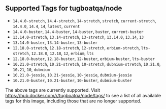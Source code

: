 ## Supported Tags for tugboatqa/node

* `14.4.0-stretch`, `14.4-stretch`, `14-stretch`, `stretch`, `current-stretch`, `14.4.0`, `14.4`, `14`, `latest`, `current`
* `14.4.0-buster`, `14.4-buster`, `14-buster`, `buster`, `current-buster`
* `13.14.0-stretch`, `13.14-stretch`, `13-stretch`, `13.14.0`, `13.14`, `13`
* `13.14.0-buster`, `13.14-buster`, `13-buster`
* `12.18.0-stretch`, `12.18-stretch`, `12-stretch`, `erbium-stretch`, `lts-stretch`, `12.18.0`, `12.18`, `12`, `erbium`, `lts`
* `12.18.0-buster`, `12.18-buster`, `12-buster`, `erbium-buster`, `lts-buster`
* `10.21.0-stretch`, `10.21-stretch`, `10-stretch`, `dubnium-stretch`, `10.21.0`, `10.21`, `10`, `dubnium`
* `10.21.0-jessie`, `10.21-jessie`, `10-jessie`, `dubnium-jessie`
* `10.21.0-buster`, `10.21-buster`, `10-buster`, `dubnium-buster`

The above tags are currently supported. Visit https://hub.docker.com/r/tugboatqa/node/tags/ to see a list of all available tags for this image, including those that are no longer supported.
